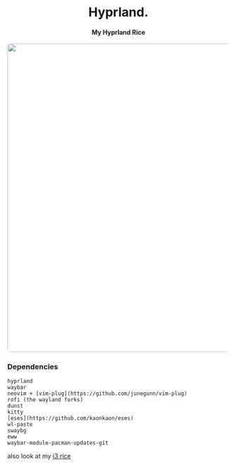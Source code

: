 <h1 align="center">
    Hyprland.
  <br>
  </h1>

  <h4 align ="center">My Hyprland Rice</a>
  <br><br>
	<img src="https://i.redd.it/a4y6k4qxtx0b1.png" style="border-radius:8px;" width="700">
  </h4>

### Dependencies
  ```
  hyprland
  waybar
  neovim + [vim-plug](https://github.com/junegunn/vim-plug)
  rofi (the wayland forks)
  dunst
  kitty
  [eses](https://github.com/kaonkaon/eses)
  wl-paste
  swaybg
  eww
  waybar-module-pacman-updates-git
  ```

  also look at my [i3 rice](https://github.com/kaonkaon/Type94DotFiles)
